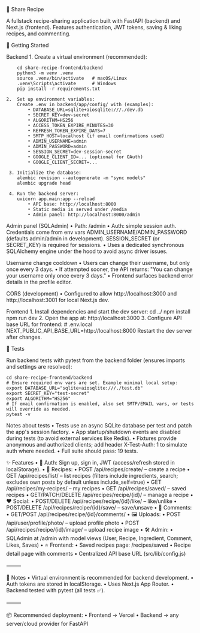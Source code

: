 🍳 Share Recipe

A fullstack recipe-sharing application built with FastAPI (backend) and Next.js (frontend).
Features authentication, JWT tokens, saving & liking recipes, and commenting.

🚀 Getting Started

Backend
	1.	Create a virtual environment (recommended):

        cd share-recipe-frontend/backend
        python3 -m venv .venv
        source .venv/bin/activate   # macOS/Linux
        .venv\Scripts\activate      # Windows
        pip install -r requirements.txt

    2.	Set up environment variables:
        Create .env in backend/app/config/ with (examples):
            • DATABASE_URL=sqlite+aiosqlite:///./dev.db
            • SECRET_KEY=dev-secret
            • ALGORITHM=HS256
            • ACCESS_TOKEN_EXPIRE_MINUTES=30
            • REFRESH_TOKEN_EXPIRE_DAYS=7
            • SMTP_HOST=localhost (if email confirmations used)
            • ADMIN_USERNAME=admin
            • ADMIN_PASSWORD=admin
            • SESSION_SECRET=dev-session-secret
            • GOOGLE_CLIENT_ID=... (optional for OAuth)
            • GOOGLE_CLIENT_SECRET=...
    
     3.	Initialize the database:
        alembic revision --autogenerate -m "sync models"
        alembic upgrade head

     4.	Run the backend server:
        uvicorn app.main:app --reload
            • API base: http://localhost:8000
            • Static media is served under /media
            • Admin panel: http://localhost:8000/admin

Admin panel (SQLAdmin)
    • Path: /admin
    • Auth: simple session auth. Credentials come from env vars ADMIN_USERNAME/ADMIN_PASSWORD
      (defaults admin/admin in development). SESSION_SECRET (or SECRET_KEY) is required for sessions.
    • Uses a dedicated synchronous SQLAlchemy engine under the hood to avoid async driver issues.

Username change cooldown
    • Users can change their username, but only once every 3 days.
    • If attempted sooner, the API returns: "You can change your username only once every 3 days."
    • Frontend surfaces backend error details in the profile editor.

CORS (development)
    • Configured to allow http://localhost:3000 and http://localhost:3001 for local Next.js dev.

Frontend
	1.	Install dependencies and start the dev server:
        cd ../
        npm install
        npm run dev
    2.	Open the app at: http://localhost:3000
	3.	Configure API base URL for frontend:
        # .env.local
        NEXT_PUBLIC_API_BASE_URL=http://localhost:8000
    Restart the dev server after changes.

🧪 Tests

Run backend tests with pytest from the backend folder (ensures imports and settings are resolved):

    cd share-recipe-frontend/backend
    # Ensure required env vars are set. Example minimal local setup:
    export DATABASE_URL="sqlite+aiosqlite:///./test.db"
    export SECRET_KEY="test-secret"
    export ALGORITHM="HS256"
    # If email confirmation is enabled, also set SMTP/EMAIL vars, or tests will override as needed.
    pytest -v

Notes about tests
    • Tests use an async SQLite database per test and patch the app's session factory.
    • App startup/shutdown events are disabled during tests (to avoid external services like Redis).
    • Fixtures provide anonymous and authorized clients; add header X-Test-Auth: 1 to simulate auth where needed.
    • Full suite should pass: 19 tests.

✨ Features
	•	🔑 Auth: Sign up, sign in, JWT (access/refresh stored in localStorage).
	•	📌 Recipes:
	•	POST /api/recipes/create/ – create a recipe
	•	GET /api/recipes/list/ – list recipes (filters include ingredients, search; excludes own posts by default unless include_self=true)
	•	GET /api/recipes/my-recipes/ – my recipes
	•	GET /api/recipes/saved/ – saved recipes
	•	GET/PATCH/DELETE /api/recipes/recipe/{id}/ – manage a recipe
	•	❤️ Social:
	•	POST/DELETE /api/recipes/recipe/{id}/like/ – like/unlike
	•	POST/DELETE /api/recipes/recipe/{id}/save/ – save/unsave
	•	💬 Comments:
	•	GET/POST /api/recipes/recipe/{id}/comments/
	•	🖼 Uploads:
	•	POST /api/user/profile/photo/ – upload profile photo
	•	POST /api/recipes/recipe/{id}/image/ – upload recipe image
	•	🛠 Admin:
	•	SQLAdmin at /admin with model views (User, Recipe, Ingredient, Comment, Likes, Saves)
	•	⭐ Frontend:
	•	Saved recipes page: /recipes/saved
	•	Recipe detail page with comments
	•	Centralized API base URL (src/lib/config.js)

⸻

📝 Notes
	•	Virtual environment is recommended for backend development.
	•	Auth tokens are stored in localStorage.
	•	Uses Next.js App Router.
	•	Backend tested with pytest (all tests ✅).

⸻

📦 Recommended deployment:
	•	Frontend → Vercel
	•	Backend → any server/cloud provider for FastAPI